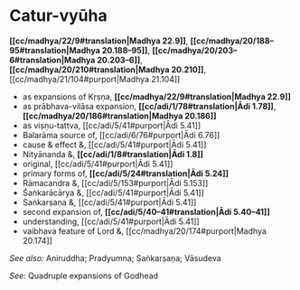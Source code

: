 # Catur-vyūha

**[[cc/madhya/22/9#translation|Madhya 22.9]]**, **[[cc/madhya/20/188–95#translation|Madhya 20.188–95]]**, **[[cc/madhya/20/203–6#translation|Madhya 20.203–6]]**, **[[cc/madhya/20/210#translation|Madhya 20.210]]**, [[cc/madhya/21/104#purport|Madhya 21.104]]

* as expansions of Kṛṣṇa, **[[cc/madhya/22/9#translation|Madhya 22.9]]**
* as prābhava-vilāsa expansion, **[[cc/adi/1/78#translation|Ādi 1.78]]**, **[[cc/madhya/20/186#translation|Madhya 20.186]]**
* as viṣṇu-tattva, [[cc/adi/5/41#purport|Ādi 5.41]]
* Balarāma source of, [[cc/adi/6/76#purport|Ādi 6.76]]
* cause & effect &, [[cc/adi/5/41#purport|Ādi 5.41]]
* Nityānanda &, **[[cc/adi/1/8#translation|Ādi 1.8]]**
* original, [[cc/adi/5/41#purport|Ādi 5.41]]
* primary forms of, **[[cc/adi/5/24#translation|Ādi 5.24]]**
* Rāmacandra &, [[cc/adi/5/153#purport|Ādi 5.153]]
* Śaṅkarācārya &, [[cc/adi/5/41#purport|Ādi 5.41]]
* Saṅkarṣaṇa &, [[cc/adi/5/41#purport|Ādi 5.41]]
* second expansion of, **[[cc/adi/5/40–41#translation|Ādi 5.40–41]]**
* understanding, [[cc/adi/5/41#purport|Ādi 5.41]]
* vaibhava feature of Lord &, [[cc/madhya/20/174#purport|Madhya 20.174]]

*See also:* Aniruddha; Pradyumna; Saṅkarṣaṇa; Vāsudeva

*See:* Quadruple expansions of Godhead
